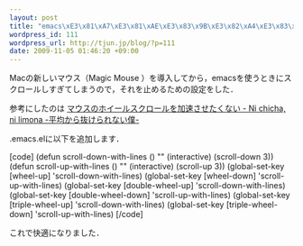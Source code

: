 ```yaml
--- 
layout: post
title: "emacs\xE3\x81\xA7\xE3\x81\xAE\xE3\x83\x9B\xE3\x82\xA4\xE3\x83\xBC\xE3\x83\xAB\xE3\x82\xB9\xE3\x82\xAF\xE3\x83\xAD\xE3\x83\xBC\xE3\x83\xAB\xE3\x82\x92\xE6\x8E\xA7\xE3\x81\x88\xE3\x82\x81\xE3\x81\xAB"
wordpress_id: 111
wordpress_url: http://tjun.jp/blog/?p=111
date: 2009-11-05 01:46:20 +09:00
---
```

Macの新しいマウス（Magic Mouse ）を導入してから，emacsを使うときにスクロールしすぎてしまうので，それを止めるための設定をした．

参考にしたのは
<a href="http://d.hatena.ne.jp/paella/20080930/1222761237">マウスのホイールスクロールを加速させたくない - Ni chicha, ni limona -平均から抜けられない僕-</a>

.emacs.elに以下を追加します．

[code]
(defun scroll-down-with-lines ()
  &quot;&quot; (interactive) (scroll-down 3))
(defun scroll-up-with-lines ()
  &quot;&quot; (interactive) (scroll-up 3))
(global-set-key [wheel-up] 'scroll-down-with-lines)
(global-set-key [wheel-down] 'scroll-up-with-lines)
(global-set-key [double-wheel-up] 'scroll-down-with-lines)
(global-set-key [double-wheel-down] 'scroll-up-with-lines)
(global-set-key [triple-wheel-up] 'scroll-down-with-lines)
(global-set-key [triple-wheel-down] 'scroll-up-with-lines)
[/code]

これで快適になりました．
